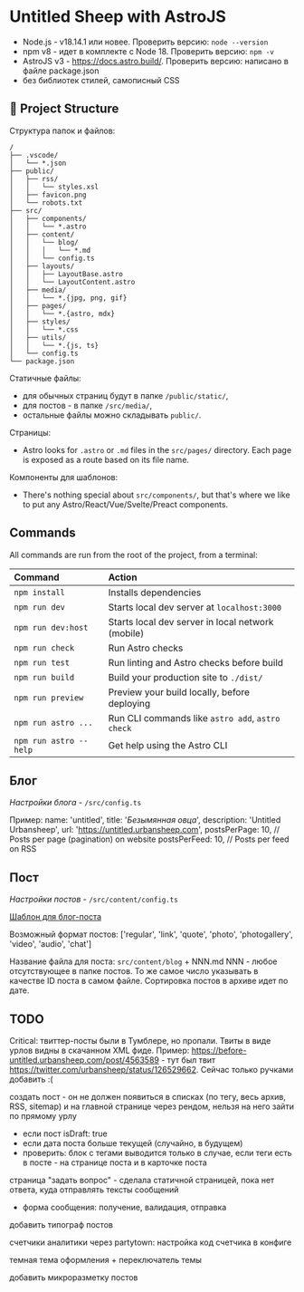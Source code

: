 # Untitled Sheep with AstroJS

-   Node.js - v18.14.1 или новее. Проверить версию: `node --version`
-   npm v8 - идет в комплекте с Node 18. Проверить версию: `npm -v`
-   AstroJS v3 - https://docs.astro.build/. Проверить версию: написано в файле package.json
-   без библиотек стилей, самописный CSS

## 🚀 Project Structure

Структура папок и файлов:

```
/
├── .vscode/
│   └── *.json
├── public/
│   ├── rss/
│   │   └── styles.xsl
│   ├── favicon.png
│   └── robots.txt
├── src/
│   ├── components/
│   │   └── *.astro
│   ├── content/
│   │   └── blog/
│   │   │   └── *.md
│   │   └── config.ts
│   ├── layouts/
│   │   ├── LayoutBase.astro
│   │   └── LayoutContent.astro
│   ├── media/
│   │   └── *.{jpg, png, gif}
│   ├── pages/
│   │   └── *.{astro, mdx}
│   ├── styles/
│   │   └── *.css
│   ├── utils/
│   │   └── *.{js, ts}
│   └── config.ts
└── package.json
```

Статичные файлы:

-   для обычных страниц будут в папке `/public/static/`,
-   для постов - в папке `/src/media/`,
-   остальные файлы можно складывать `public/`.

Страницы:

-   Astro looks for `.astro` or `.md` files in the `src/pages/` directory. Each page is exposed as a route based on its file name.

Компоненты для шаблонов:

-   There's nothing special about `src/components/`, but that's where we like to put any Astro/React/Vue/Svelte/Preact components.

## Commands

All commands are run from the root of the project, from a terminal:

| Command                | Action                                            |
| :--------------------- | :------------------------------------------------ |
| `npm install`          | Installs dependencies                             |
| `npm run dev`          | Starts local dev server at `localhost:3000`       |
| `npm run dev:host`     | Starts local dev server in local network (mobile) |
| `npm run check`        | Run Astro checks                                  |
| `npm run test`         | Run linting and Astro checks before build         |
| `npm run build`        | Build your production site to `./dist/`           |
| `npm run preview`      | Preview your build locally, before deploying      |
| `npm run astro ...`    | Run CLI commands like `astro add`, `astro check`  |
| `npm run astro --help` | Get help using the Astro CLI                      |

## Блог

_Настройки блога_ - `/src/config.ts`

Пример:
name: 'untitled',
title: '_Безымянная овца_',
description: 'Untitled Urbansheep',
url: 'https://untitled.urbansheep.com',
postsPerPage: 10, // Posts per page (pagination) on website
postsPerFeed: 10, // Posts per feed on RSS

## Пост

_Настройки постов_ - `/src/content/config.ts`

[Шаблон для блог-поста](TEMPLATE.md)

Возможный формат постов: ['regular', 'link', 'quote', 'photo', 'photogallery', 'video', 'audio', 'chat']

Название файла для поста: `src/content/blog` + NNN.md
NNN - любое отсутствующее в папке постов.
То же самое число указывать в качестве ID поста в самом файле.
Сортировка постов в архиве идет по дате.

## TODO

Critical: твиттер-посты были в Тумблере, но пропали. Твиты в виде урлов видны в скачанном XML фиде.
Пример: https://before-untitled.urbansheep.com/post/4563589 - тут был твит https://twitter.com/urbansheep/status/126529662. Сейчас только ручками добавить :(


создать пост - он не должен появиться в списках (по тегу, весь архив, RSS, sitemap) и на главной странице через рендом, нельзя на него зайти по прямому урлу

-   если пост isDraft: true
-   если дата поста больше текущей (случайно, в будущем)
-   проверить: блок с тегами выводится только в случае, если теги есть в посте - на странице поста и в карточке поста

страница "задать вопрос" - сделала статичной страницей, пока нет ответа, куда отправлять тексты сообщений

-   форма сообщения: получение, валидация, отправка

добавить типограф постов

счетчики аналитики через partytown: настройка код счетчика в конфиге

темная тема оформления + переключатель темы

добавить микроразметку постов
